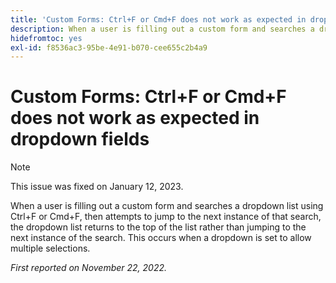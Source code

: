 ```yaml
---
title: 'Custom Forms: Ctrl+F or Cmd+F does not work as expected in dropdown fields'
description: When a user is filling out a custom form and searches a dropdown list using Ctrl+F or Cmd+F, then attempts to jump to the next instance of that search, the dropdown list returns to the top of the list rather than jumping to the next instance of the search. This occurs when a dropdown is set to allow multiple selections.
hidefromtoc: yes
exl-id: f8536ac3-95be-4e91-b070-cee655c2b4a9
---
```

# Custom Forms: Ctrl+F or Cmd+F does not work as expected in dropdown fields

>[!NOTE]
>
>This issue was fixed on January 12, 2023.

When a user is filling out a custom form and searches a dropdown list using Ctrl+F or Cmd+F, then attempts to jump to the next instance of that search, the dropdown list returns to the top of the list rather than jumping to the next instance of the search. This occurs when a dropdown is set to allow multiple selections.

_First reported on November 22, 2022._
